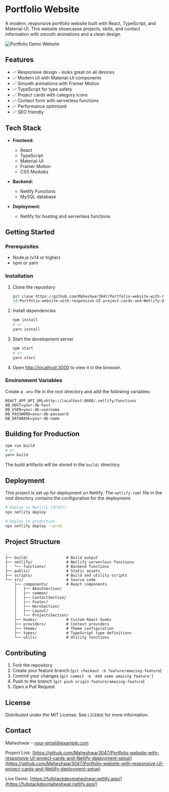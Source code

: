 # Portfolio Website

A modern, responsive portfolio website built with React, TypeScript, and Material-UI. This website showcases projects, skills, and contact information with smooth animations and a clean design.

![Portfolio Demo Website](https://fullstackdevmaheshwar.netlify.app/)

## Features

- ✅ Responsive design - looks great on all devices
- ✅ Modern UI with Material-UI components
- ✅ Smooth animations with Framer Motion
- ✅ TypeScript for type safety
- ✅ Project cards with category icons
- ✅ Contact form with serverless functions
- ✅ Performance optimized
- ✅ SEO friendly

## Tech Stack

- **Frontend:**
  - React
  - TypeScript
  - Material-UI
  - Framer Motion
  - CSS Modules

- **Backend:**
  - Netlify Functions
  - MySQL database

- **Deployment:**
  - Netlify for hosting and serverless functions

## Getting Started

### Prerequisites

- Node.js (v14 or higher)
- npm or yarn

### Installation

1. Clone the repository
   ```bash
   git clone https://github.com/Maheshwar3047/Portfolio-website-with-responsive-UI-project-cards-and-Netlify-deployment-setup.git
   cd Portfolio-website-with-responsive-UI-project-cards-and-Netlify-deployment-setup
   ```

2. Install dependencies
   ```bash
   npm install
   # or
   yarn install
   ```

3. Start the development server
   ```bash
   npm start
   # or
   yarn start
   ```

4. Open [http://localhost:3000](http://localhost:3000) to view it in the browser.

### Environment Variables

Create a `.env` file in the root directory and add the following variables:

```
REACT_APP_API_URL=http://localhost:8888/.netlify/functions
DB_HOST=your-db-host
DB_USER=your-db-username
DB_PASSWORD=your-db-password
DB_DATABASE=your-db-name
```

## Building for Production

```bash
npm run build
# or
yarn build
```

The build artifacts will be stored in the `build/` directory.

## Deployment

This project is set up for deployment on Netlify. The `netlify.toml` file in the root directory contains the configuration for the deployment.

```bash
# Deploy to Netlify (draft)
npx netlify deploy

# Deploy to production
npx netlify deploy --prod
```

## Project Structure

```
.
├── build/                 # Build output
├── netlify/               # Netlify serverless functions
│   └── functions/         # Backend functions
├── public/                # Static assets
├── scripts/               # Build and utility scripts
└── src/                   # Source code
    ├── components/        # React components
    │   ├── AboutSection/
    │   ├── common/
    │   ├── ContactSection/
    │   ├── Footer/
    │   ├── HeroSection/
    │   ├── Layout/
    │   └── ProjectsSection/
    ├── hooks/             # Custom React hooks
    ├── providers/         # Context providers
    ├── theme/             # Theme configuration
    ├── types/             # TypeScript type definitions
    └── utils/             # Utility functions
```

## Contributing

1. Fork the repository
2. Create your feature branch (`git checkout -b feature/amazing-feature`)
3. Commit your changes (`git commit -m 'Add some amazing feature'`)
4. Push to the branch (`git push origin feature/amazing-feature`)
5. Open a Pull Request

## License

Distributed under the MIT License. See `LICENSE` for more information.

## Contact

Maheshwar - [your-email@example.com](mailto:your-email@example.com)

Project Link: [https://github.com/Maheshwar3047/Portfolio-website-with-responsive-UI-project-cards-and-Netlify-deployment-setup](https://github.com/Maheshwar3047/Portfolio-website-with-responsive-UI-project-cards-and-Netlify-deployment-setup)

Live Demo: [https://fullstackdevmaheshwar.netlify.app/](https://fullstackdevmaheshwar.netlify.app/)